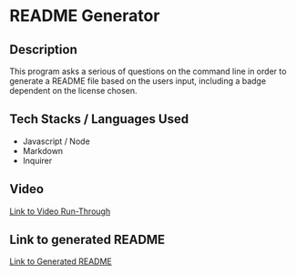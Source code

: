 # README Generator

## Description

This program asks a serious of questions on the command line in order to generate a README file based on the users input, including a badge dependent on the license chosen.

## Tech Stacks / Languages Used

- Javascript / Node
- Markdown
- Inquirer

## Video 

[Link to Video Run-Through](./Run-through.mp4)

## Link to generated README

[Link to Generated README](./TestProject.md)